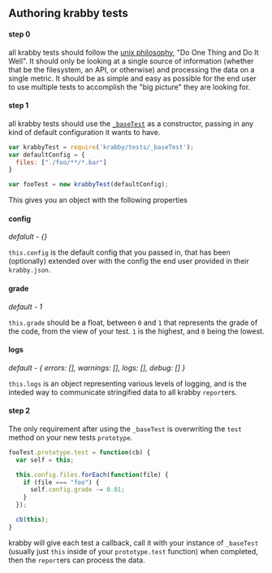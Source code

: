 ## Authoring krabby tests

#### step 0

all krabby tests should follow the [unix philosophy](http://en.wikipedia.org/wiki/Unix_philosophy), "Do One Thing and Do It Well". It should only be looking at a single source of information (whether that be the filesystem, an API, or otherwise) and processing the data on a single metric. It should be as simple and easy as possible for the end user to use multiple tests to accomplish the "big picture" they are looking for.

#### step 1

all krabby tests should use the [`_baseTest`](https://github.com/patrickkettner/krabby/blob/master/tests/_baseTest.js) as a constructor, passing in any kind of default configuration it wants to have.

```javascript
var krabbyTest = require('krabby/tests/_baseTest');
var defaultConfig = {
  files: ["./foo/**/*.bar"]
}

var fooTest = new krabbyTest(defaultConfig);
```

This gives you an object with the following properties

#### config
_defalult - {}_

`this.config` is the default config that you passed in, that has been (optionally) extended over with the config the end user provided in their `krabby.json`.

#### grade
_default - 1_

`this.grade` should be a float, between `0` and `1` that represents the grade of the code, from the view of your test. `1` is the highest, and `0` being the lowest.

#### logs
_default - { errors: [], warnings: [], logs: [], debug: [] }_

`this.logs` is an object representing various levels of logging, and is the inteded way to communicate stringified data to all krabby `report`ers.

#### step 2

The only requirement after using the `_baseTest` is overwriting the `test` method on your new tests `prototype`.

```javascript
fooTest.prototype.test = function(cb) {
  var self = this;

  this.config.files.forEach(function(file) {
    if (file === "foo") {
      self.config.grade -= 0.01;
    }
  });

  cb(this);
}
```

krabby will give each test a callback, call it with your instance of `_baseTest` (usually just `this` inside of your `prototype.test` function) when completed, then the `report`ers can process the data.
